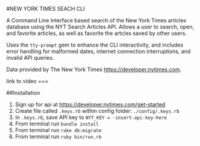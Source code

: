 #NEW YORK TIMES SEACH CLI

A Command Line Interface based search of the New York Times articles 
database using the NYT Search Articles API. Allows a user to search,
open, and favorite articles, as well as favorite the artcles saved
by other users.

Uses the `tty-prompt` gem to enhance the CLI interactivity, and includes
error handling for malformed dates, internet connection interruptions,
and invalid API queries.

Data provided by The New York Times https://developer.nytimes.com.

link to video ===

##Installation
1) Sign up for api at https://developer.nytimes.com/get-started
2) Create file called `.keys.rb` within config folder: `./config/.keys.rb`
3) In `.keys.rb`, save API key to `NYT_KEY = -insert-api-key-here`
4) From terminal run `bundle install`
5) From terminal run `rake db:migrate`
6) From terminal run `ruby bin/run.rb`

